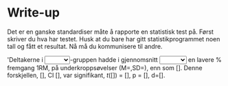 # Write-up

Det er en ganske standardiser måte å rapporte en statistisk test på. Først skriver du hva har testet. Husk at du bare har gitt statistikprogrammet noen tall og fått et resultat. Nå må du kommunisere til andre. 

'Deltakerne i <select class='solveme' data-answer='["3L-1U"]'> <option></option> <option>1L-3U</option> <option>3L-1U</option></select>-gruppen hadde i gjennomsnitt <select class='solveme' data-answer='["større"]'> <option></option> <option>mindre</option> <option>større</option></select> en lavere % fremgang 1RM, på underkroppsøvelser (M=,SD=), enn som []. Denne forskjellen, [], CI [], var signifikant, *t*([]) = [], p = [], d=[].
